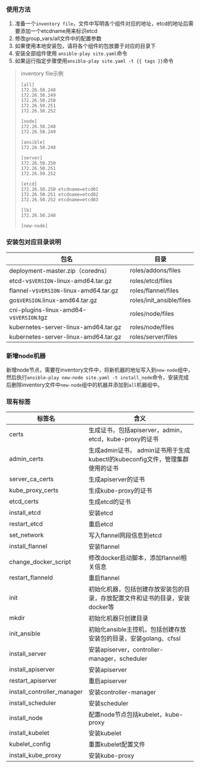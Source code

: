 ### 使用方法
1. 准备一个`inventory file`，文件中写明各个组件对应的地址，etcd的地址后需要添加一个etcdname用来标识etcd
2. 修改group_vars/all文件中的配置参数
3. 如果使用本地安装包，请将各个组件的包放置于对应的目录下
4.  安装全部组件使用 `ansible-play site.yaml`命令
5.  如果运行指定步骤使用`ansible-play site.yaml -t {{ tags }}`命令

> inventory file示例
>```
>[all]
>172.26.50.248
>172.26.50.249
>172.26.50.250
>172.26.50.251
>172.26.50.252
>
>[node]
>172.26.50.248
>172.26.50.249
>
>[ansible]
>172.26.50.248
>
>[server]
>172.26.50.250
>172.26.50.251
>172.26.50.252
>
>[etcd]
>172.26.50.250 etcdname=etcd01
>172.26.50.251 etcdname=etcd02
>172.26.50.252 etcdname=etcd03
>
>[lb]
>172.26.50.248
>
>[new-node]
>```


### 安装包对应目录说明
| 包名 | 目录 |
| --- | --- |
| deployment-master.zip（coredns）| roles/addons/files |
| etcd-v`$VERSION`-linux-amd64.tar.gz | roles/etcd/files |
| flannel-v`$VERSION`-linux-amd64.tar.gz | roles/flannel/files |
| go`$VERSION`.linux-amd64.tar.gz | roles/init_ansible/files |
| cni-plugins-linux-amd64-v`$VERSION`.tgz | roles/node/files |
| kubernetes-server-linux-amd64.tar.gz | roles/node/files |
| kubernetes-server-linux-amd64.tar.gz | roles/server/files |


### 新增node机器
新增node节点，需要在inventory文件中，将新机器的地址写入到`new-node`组中，然后执行`ansible-play new-node site.yaml -t install_node`命令，安装完成后删除inventory文件中`new-node`组中的机器并添加到`all`机器组中。


### 现有标签
| 标签名 | 含义 |
| --- | --- |
| certs | 生成证书，包括apiserver，admin，etcd，kube-proxy的证书|
| admin_certs | 生成admin证书， admin证书用于生成kubectl的kubeconfig文件，管理集群使用的证书|
| server_ca_certs | 生成apiserver的证书 |
| kube_proxy_certs | 生成kube-proxy的证书 |
| etcd_certs | 生成etcd的证书 |
| install_etcd | 安装etcd |
| restart_etcd | 重启etcd |
| set_network | 写入flannel网段信息到etcd |
| install_flannel | 安装flannel |
| change_docker_script | 修改docker启动脚本，添加flannel相关信息 |
| restart_flanneld | 重启flannel |
| init | 初始化机器，包括创建存放安装包的目录，存放配置文件和证书的目录，安装docker等 |
| mkdir | 初始化机器只创建目录 |
| init_ansible | 初始化ansible主控机，包括创建存放安装包的目录，安装golang、cfssl |
| install_server | 安装apiserver，controller-manager，scheduler |
| install_apiserver | 安装apiserver |
| restart_apiserver | 重启apiserver |
| install_controller_manager | 安装controller-manager |
| install_scheduler | 安装scheduler |
| install_node | 配置node节点包括kubelet，kube-proxy |
| install_kubelet | 安装kubelet |
| kubelet_config | 重置kubelet配置文件 |
| install_kube_proxy | 安装kube-proxy |